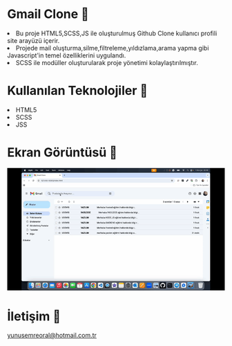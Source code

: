 # Gmail Clone 🚀

<li>Bu proje HTML5,SCSS,JS ile oluşturulmuş Github Clone kullanıcı profili site arayüzü içerir.</li>
<li>Projede mail oluşturma,silme,filtreleme,yıldızlama,arama yapma gibi Javascript'in temel özelliklerini uygulandı.</li>
<li>SCSS ile modüller oluşturularak proje yönetimi kolaylaştırılmıştır. </li>

# Kullanılan Teknolojiler 🎨

<li>HTML5</li>
<li>SCSS</li>
<li>JSS</li>

# Ekran Görüntüsü 🎥
<img src="gmall-clone.gif" width="auto">      

# İletişim 📩
yunusemreoral@hotmail.com.tr
